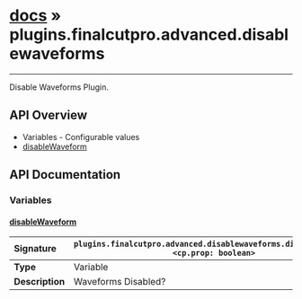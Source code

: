 # [docs](index.md) » plugins.finalcutpro.advanced.disablewaveforms
---

Disable Waveforms Plugin.

## API Overview
* Variables - Configurable values
 * [disableWaveform](#disablewaveform)

## API Documentation

### Variables

#### [disableWaveform](#disablewaveform)
| <span style="float: left;">**Signature**</span> | <span style="float: left;">`plugins.finalcutpro.advanced.disablewaveforms.disableWaveform <cp.prop: boolean>` </span>                                                          |
| -----------------------------------------------------|---------------------------------------------------------------------------------------------------------|
| **Type**                                             | Variable |
| **Description**                                      | Waveforms Disabled? |

